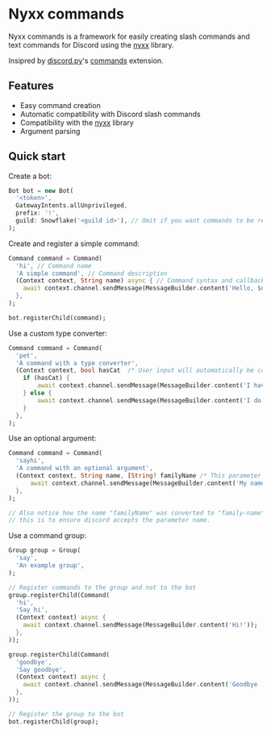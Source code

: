 # Nyxx commands

Nyxx commands is a framework for easily creating slash commands and text commands for Discord using the [nyxx](https://pub.dev/packages/nyxx) library.

Insipred by [discord.py](https://discordpy.readthedocs.io/en/stable/)'s [commands](https://discordpy.readthedocs.io/en/stable/ext/commands/index.html) extension.

## Features
- Easy command creation
- Automatic compatibility with Discord slash commands
- Compatibility with the [nyxx](https://pub.dev/packages/nyxx) library
- Argument parsing

## Quick start

Create a bot:
```dart
Bot bot = new Bot(
  '<token>',
  GatewayIntents.allUnprivileged,
  prefix: '!',
  guild: Snowflake('<guild id>'), // Omit if you want commands to be registered globally
);
```

Create and register a simple command:
```dart
Command command = Command(
  'hi', // Command name
  'A simple command', // Command description
  (Context context, String name) async { // Command syntax and callback
    await context.channel.sendMessage(MessageBuilder.content('Hello, $name!');
  },
);

bot.registerChild(command);
```

Use a custom type converter:
```dart
Command command = Command(
  'pet',
  'A command with a type converter',
  (Context context, bool hasCat  /* User input will automatically be converted */) async {
    if (hasCat) {
        await context.channel.sendMessage(MessageBuilder.content('I have a cat.'));
    } else {
        await context.channel.sendMessage(MessageBuilder.content('I do not have any pets.'));
    }
  },
);
```

Use an optional argument:
```dart
Command command = Command(
  'sayhi',
  'A command with an optional argument',
  (Context context, String name, [String? familyName /* This parameter is optional. Notice that optional parameters are *not* named parameters! */]) async {
      await context.channel.sendMessage(MessageBuilder.content('My name is $name ${familyName ?? ""}'));
  },
);

// Also notice how the name "familyName" was converted to "family-name" in the registered slash command,
// this is to ensure discord accepts the parameter name.
```

Use a command group:
```dart
Group group = Group(
  'say',
  'An example group',
);

// Register commands to the group and not to the bot
group.registerChild(Command(
  'hi',
  'Say hi',
  (Context context) async {
    await context.channel.sendMessage(MessageBuilder.content('Hi!'));
  },
));

group.registerChild(Command(
  'goodbye',
  'Say goodbye',
  (Context context) async {
    await context.channel.sendMessage(MessageBuilder.content('Goodbye :('));
  },
));

// Register the group to the bot
bot.registerChild(group);
```
